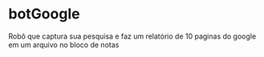 # botGoogle
Robô que captura sua pesquisa e faz um relatório de 10 paginas do google em um arquivo no bloco de notas
